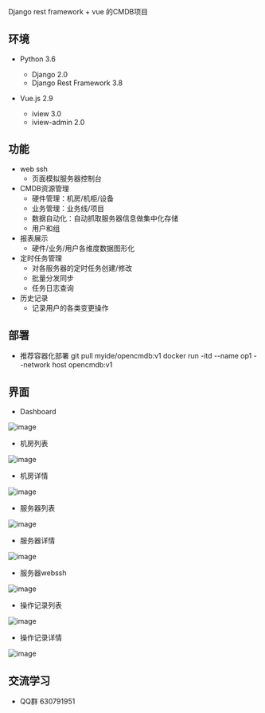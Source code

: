 Django rest framework + vue 的CMDB项目


## 环境

- Python 3.6
    - Django 2.0
    - Django Rest Framework 3.8
    
- Vue.js 2.9
    - iview 3.0
    - iview-admin 2.0


## 功能

- web ssh
    - 页面模拟服务器控制台
- CMDB资源管理
    - 硬件管理：机房/机柜/设备
    - 业务管理：业务线/项目
    - 数据自动化：自动抓取服务器信息做集中化存储
    - 用户和组
- 报表展示
    - 硬件/业务/用户各维度数据图形化
- 定时任务管理
    - 对各服务器的定时任务创建/修改
    - 批量分发同步
    - 任务日志查询
- 历史记录
    - 记录用户的各类变更操作


## 部署
- 推荐容器化部署
git pull myide/opencmdb:v1
docker run -itd --name op1 --network host opencmdb:v1


## 界面

- Dashboard

![image](https://github.com/myide/open-cmdb/blob/master/images/dashboard.png)

- 机房列表

![image](https://github.com/myide/open-cmdb/blob/master/images/idc-list.png)

- 机房详情

![image](https://github.com/myide/open-cmdb/blob/master/images/idc-detail.png)

- 服务器列表

![image](https://github.com/myide/open-cmdb/blob/master/images/server-list.png)

- 服务器详情

![image](https://github.com/myide/open-cmdb/blob/master/images/server-detail.png)

- 服务器webssh

![image](https://github.com/myide/open-cmdb/blob/master/images/server-ssh.png)

- 操作记录列表

![image](https://github.com/myide/open-cmdb/blob/master/images/log-list.png)

- 操作记录详情

![image](https://github.com/myide/open-cmdb/blob/master/images/log-detail.png)


## 交流学习
- QQ群 630791951
